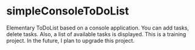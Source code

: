 # simpleConsoleToDoList
Elementary ToDoList based on a console application. You can add tasks, delete tasks. Also, a list of available tasks is displayed. This is a training project. In the future, I plan to upgrade this project.
